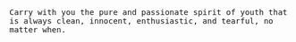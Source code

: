 <p>
  <samp>
Carry with you the pure and passionate spirit of youth that is always clean, innocent, enthusiastic, and tearful, no matter when.
  </samp>
</p>
